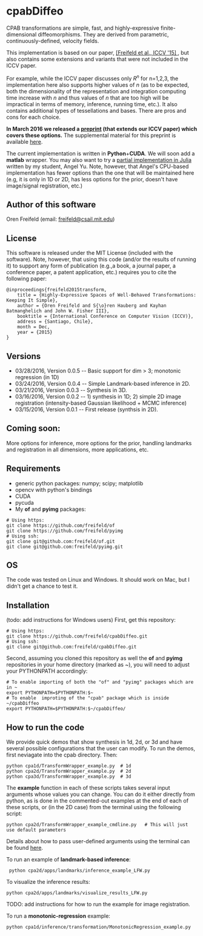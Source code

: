 # cpabDiffeo
CPAB transformations are simple, fast, and highly-expressive finite-dimensional diffeomorphisms. They are derived from parametric, continuously-defined, velocity fields.

This implementation is based on our paper, [\[Freifeld et al., ICCV '15\] ](http://people.csail.mit.edu/freifeld/publications.htm), but also contains some extensions and variants that were not included in the ICCV paper. 

For example, while the ICCV paper discusses only $R^n$ for n=1,2,3, the implementation here also supports higher values of $n$ (as to be expected, both the dimensionality of the representation and integration computing time increase with $n$ and thus values of $n$ that are too high will be impractical in terms of memory, inference, running time, etc.).
It also contains additional types of tessellations and bases. There are pros and cons for each choice.

**In March 2016 we released a [preprint](http://people.csail.mit.edu/freifeld/papers/freifeld_CPAB_preprint_2016.pdf) (that
extends our ICCV paper) which covers these options.** The supplemental material for this preprint is available [here](http://people.csail.mit.edu/freifeld/papers/freifeld_CPAB_preprint_2016_supmat.pdf).

The current implementation is written in **Python**+**CUDA**. We will soon add a **matlab** wrapper. 
You may also want to try a [partial implementation in Julia](https://github.com/angel8yu/cpab-diffeo-julia) written by my student, Angel Yu. Note, however, that Angel's CPU-based implementation has fewer options than the one that will be maintained here (e.g, it is only in 1D or 2D, has less options for the prior, doesn't have image/signal registration, etc.)

## Author of this software

Oren Freifeld (email: freifeld@csail.mit.edu)

## License

This software is released under the MIT License (included with the software). Note, however, that using this code (and/or the results of running it) to support any form of publication (e.g.,a book, a journal paper, a conference paper, a patent application, etc.) requires you to cite the following paper:

```
@inproceedings{freifeld2015transform,
    title = {Highly-Expressive Spaces of Well-Behaved Transformations: Keeping It Simple},
    author = {Oren Freifeld and S{\o}ren Hauberg and Kayhan Batmanghelich and John W. Fisher III},
    booktitle = {International Conference on Computer Vision (ICCV)},
    address = {Santiago, Chile},
    month = Dec,
    year = {2015}
}
```

## Versions
- 03/28/2016, Version 0.0.5  -- Basic support for dim > 3; monotonic regression (in 1D)
- 03/24/2016, Version 0.0.4  -- Simple Landmark-based inference in 2D.
- 03/21/2016, Version 0.0.3  -- Synthesis in 3D.
- 03/16/2016, Version 0.0.2  -- 1) synthesis in 1D; 2) simple 2D image registration (intensity-based Gaussian likelihood + MCMC inference)
- 03/15/2016, Version 0.0.1  -- First release (synthsis in 2D).

## Coming soon: 
More options for inference, more options for the prior, handling landmarks and registration in all dimensions, more applications, etc. 

## Requirements
- generic python packages: numpy; scipy; matplotlib
- opencv with python's bindings
- CUDA
- pycuda
- My **of** and **pyimg** packages:
```
# Using https:
git clone https://github.com/freifeld/of
git clone https://github.com/freifeld/pyimg
# Using ssh:
git clone git@github.com:freifeld/of.git
git clone git@github.com:freifeld/pyimg.git
```
## OS
The code was tested on Linux and Windows. It should work on Mac, but I didn't get a chance to test it.

## Installation
(todo: add instructions for Windows users)
First, get this repository:
```
# Using https:
git clone https://github.com/freifeld/cpabDiffeo.git
# Using ssh:
git clone git@github.com:freifeld/cpabDiffeo.git
```
Second, assuming you cloned this repository as well the **of** and **pyimg** repositories in your home directory (marked as ~), you
will need to adjust your PYTHONPATH accordingly:
```
# To enable importing of both the "of" and "pyimg" packages which are in ~
export PYTHONPATH=$PYTHONPATH:$~    
# To enable  improting of the "cpab" package which is inside ~/cpabDiffeo
export PYTHONPATH=$PYTHONPATH:$~/cpabDiffeo/  
```

## How to run the code
We provide quick demos that show synthesis in 1d, 2d, or 3d and have several possible configurations that the user can modify. To run the demos, first neviagate into the cpab directory. Then:
```
python cpa1d/TransformWrapper_example.py  # 1d 
python cpa2d/TransformWrapper_example.py  # 2d 
python cpa3d/TransformWrapper_example.py  # 3d 

```
The **example** function in each of these scripts takes several input arguments whose values you can change. 
You can do it either directly from python, as is done in the commented-out examples at the end of each of these scripts,
or (in the 2D case) from the terminal using the following script:
```
python cpa2d/TransformWrapper_example_cmdline.py   # This will just use default parameters
```
Details about how to pass user-defined arguments using the terminal can be found [here](README_cmdline_options.md).

To run an example of **landmark-based inference**:
```
 python cpa2d/apps/landmarks/inference_example_LFW.py
```
To visualize the inference results:
```
python cpa2d/apps/landmarks/visualize_results_LFW.py
```

TODO: add instructions for how to run the example for image registration.

To run a **monotonic-regression** example:
```
python cpa1d/inference/transformation/MonotonicRegression_example.py
```
